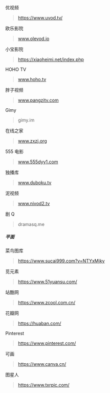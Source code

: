 优视频

> https://www.uvod.tv/

欧乐影院

> www.olevod.io

小宝影院

> https://xiaoheimi.net/index.php

HOHO TV

> www.hoho.tv

胖子视频

> www.pangzitv.com

Gimy

> gimy.im

在线之家

> www.zxzj.org

555 电影

> www.555dyy1.com

独播库

> www.duboku.tv

泥视频

> www.nivod2.tv

剧 Q

> dramasq.me

##### 平面

菜鸟图库

> https://www.sucai999.com?v=NTYxMjky

觅元素

> https://www.51yuansu.com/

站酷网

> https://www.zcool.com.cn/

花瓣网

> https://huaban.com/

Pinterest

> https://www.pinterest.com/

可画

> https://www.canva.cn/

图星人

> https://www.txrpic.com/